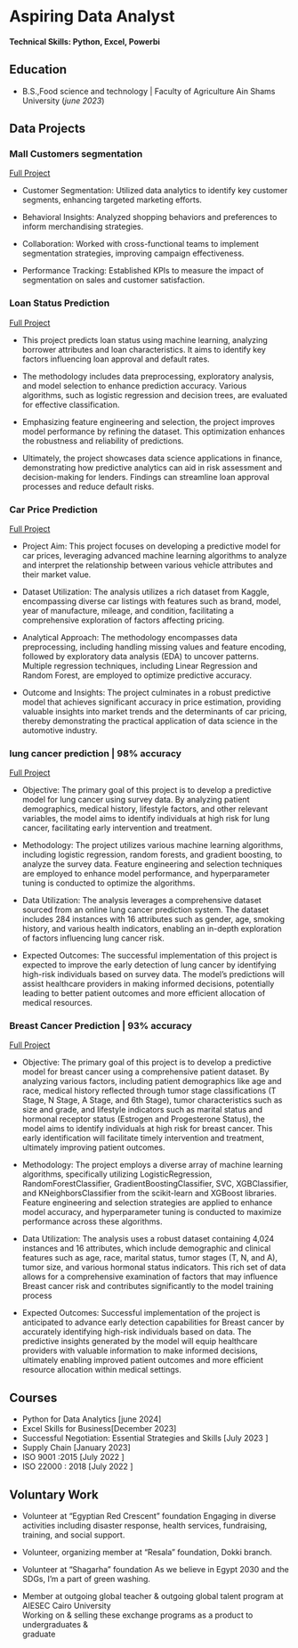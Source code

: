 # Aspiring Data Analyst

#### Technical Skills: Python, Excel, Powerbi

## Education			        		
- B.S.,Food science and technology | Faculty of Agriculture Ain Shams University (_june 2023_)
  
##  Data Projects
### Mall Customers segmentation
[Full Project](https://www.kaggle.com/code/mahmoudakl7/mall-customers-segmentation)

- Customer Segmentation: Utilized data analytics to identify key customer segments, enhancing targeted marketing efforts.

- Behavioral Insights: Analyzed shopping behaviors and preferences to inform merchandising strategies.

- Collaboration: Worked with cross-functional teams to implement segmentation strategies, improving campaign effectiveness.

- Performance Tracking: Established KPIs to measure the impact of segmentation on sales and customer satisfaction.
  
### Loan Status Prediction
[Full Project](https://www.kaggle.com/code/mahmoudakl7/car-price-prediction)

- This project predicts loan status using machine learning, analyzing borrower attributes and loan characteristics. It aims to identify key factors influencing loan approval and default rates.

- The methodology includes data preprocessing, exploratory analysis, and model selection to enhance prediction accuracy. Various algorithms, such as logistic regression and decision trees, are evaluated for effective classification.

- Emphasizing feature engineering and selection, the project improves model performance by refining the dataset. This optimization enhances the robustness and reliability of predictions.

- Ultimately, the project showcases data science applications in finance, demonstrating how predictive analytics can aid in risk assessment and decision-making for lenders. Findings can streamline loan approval processes and reduce default risks.

### Car Price Prediction
[Full Project](https://www.kaggle.com/code/mahmoudakl7/loan-status-prediction)

- Project Aim: This project focuses on developing a predictive model for car prices, leveraging advanced machine learning algorithms to analyze and interpret the relationship between various vehicle attributes and their market value.

- Dataset Utilization: The analysis utilizes a rich dataset from Kaggle, encompassing diverse car listings with features such as brand, model, year of manufacture, mileage, and condition, facilitating a comprehensive exploration of factors affecting pricing.

- Analytical Approach: The methodology encompasses data preprocessing, including handling missing values and feature encoding, followed by exploratory data analysis (EDA) to uncover patterns. Multiple regression techniques, including Linear Regression and Random Forest, are employed to optimize predictive accuracy.

- Outcome and Insights: The project culminates in a robust predictive model that achieves significant accuracy in price estimation, providing valuable insights into market trends and the determinants of car pricing, thereby demonstrating the practical application of data science in the automotive industry.

### lung cancer prediction | 98% accuracy
[Full Project](https://www.kaggle.com/code/mahmoudakl7/lung-cancer-prediction-98-accuracy-lgb)

- Objective: The primary goal of this project is to develop a predictive model for lung cancer using survey data. By analyzing patient demographics, medical history, lifestyle factors, and other relevant variables, the model aims to identify individuals at high risk for lung cancer, facilitating early intervention and treatment.
  
- Methodology: The project utilizes various machine learning algorithms, including logistic regression, random forests, and gradient boosting, to analyze the survey data. Feature engineering and selection techniques are employed to enhance model performance, and hyperparameter tuning is conducted to optimize the algorithms.
  
- Data Utilization: The analysis leverages a comprehensive dataset sourced from an online lung cancer prediction system. The dataset includes 284 instances with 16 attributes such as gender, age, smoking history, and various health indicators, enabling an in-depth exploration of factors influencing lung cancer risk.
  
- Expected Outcomes: The successful implementation of this project is expected to improve the early detection of lung cancer by identifying high-risk individuals based on survey data. The model’s predictions will assist healthcare providers in making informed decisions, potentially leading to better patient outcomes and more efficient allocation of medical resources.


### Breast Cancer Prediction | 93% accuracy 
 [Full Project](https://www.kaggle.com/code/mahmoudakl7/nursing-homes-staffing-analysis)
- Objective: The primary goal of this project is to develop a predictive model for breast cancer using 
a comprehensive patient dataset. By analyzing various factors, including patient demographics like 
age and race, medical history reflected through tumor stage classifications (T Stage, N Stage, A 
Stage, and 6th Stage), tumor characteristics such as size and grade, and lifestyle indicators such as 
marital status and hormonal receptor status (Estrogen and Progesterone Status), the model aims to 
identify individuals at high risk for breast cancer. This early identification will facilitate timely 
intervention and treatment, ultimately improving patient outcomes.

- Methodology: The project employs a diverse array of machine learning algorithms, specifically 
utilizing LogisticRegression, RandomForestClassifier, GradientBoostingClassifier, SVC, XGBClassifier, 
and KNeighborsClassifier from the scikit-learn and XGBoost libraries. Feature engineering and 
selection strategies are applied to enhance model accuracy, and hyperparameter tuning is 
conducted to maximize performance across these algorithms.

 - Data Utilization: The analysis uses a robust dataset containing 4,024 instances and 16 attributes, 
which include demographic and clinical features such as age, race, marital status, tumor stages (T, 
N, and A), tumor size, and various hormonal status indicators. This rich set of data allows for a 
comprehensive examination of factors that may influence Breast cancer risk and contributes 
significantly to the model training process

- Expected Outcomes: Successful implementation of the project is anticipated to advance early 
detection capabilities for Breast cancer by accurately identifying high-risk individuals based on 
data. The predictive insights generated by the model will equip healthcare providers with valuable 
information to make informed decisions, ultimately enabling improved patient outcomes and more 
efficient resource allocation within medical settings.

## Courses
- Python for Data Analytics [june 2024]
- Excel Skills for Business[December 2023]
- Successful Negotiation: Essential Strategies and Skills [July 2023 ]
- Supply Chain [January 2023]
- ISO 9001 :2015 [July 2022 ]
- ISO 22000 : 2018 [July 2022 ]

## Voluntary Work 
- Volunteer at “Egyptian Red Crescent” foundation 
Engaging in diverse activities including disaster response, health services, fundraising, 
training, and social support.

- Volunteer, organizing member at “Resala” foundation, Dokki branch.
  
- Volunteer at “Shagarha” foundation 
As we believe in Egypt 2030 and the SDGs, I’m a part of green washing.

- Member at outgoing global teacher & outgoing global talent program at AIESEC Cairo 
University  
Working on & selling these exchange programs as a product to undergraduates &     
graduate 
